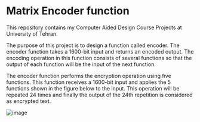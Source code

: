 # Matrix Encoder function

This repository contains my Computer Aided Design Course Projects at University of Tehran.

The purpose of this project is to design a function called encoder. 
The encoder function takes a 1600-bit input and returns an encoded output. 
The encoding operation in this function consists of several functions so that the output of each function will be the input of the next function.

The encoder function performs the encryption operation using five functions. 
This function receives a 1600-bit input and applies the 5 functions shown in the figure below to the input. 
This operation will be repeated 24 times and finally the output of the 24th repetition is considered as encrypted text.

![image](https://user-images.githubusercontent.com/65104833/221365434-a8090348-07d7-4b8c-8852-1f802d6cf723.png)

